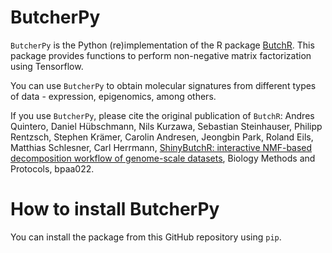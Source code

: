 # ButcherPy 
  
`ButcherPy` is the Python (re)implementation of the R package [ButchR](https://github.com/hdsu-bioquant/ButchR). This package provides functions to perform non-negative matrix factorization using Tensorflow. 

You can use `ButcherPy` to obtain molecular signatures from different types of data - expression, epigenomics, among others. 

If you use `ButcherPy`, please cite the original publication of `ButchR`: 
Andres Quintero, Daniel Hübschmann, Nils Kurzawa, Sebastian Steinhauser, Philipp Rentzsch, Stephen Krämer, Carolin Andresen, Jeongbin Park, Roland Eils, Matthias Schlesner, Carl Herrmann, [ShinyButchR: interactive NMF-based decomposition workflow of genome-scale datasets](https://doi.org/10.1093/biomethods/bpaa022), Biology Methods and Protocols, bpaa022.


# How to install ButcherPy  

You can install the package from this GitHub repository using `pip`. 
 




